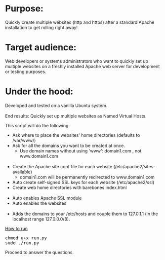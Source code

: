 <h1>Purpose:</h1>

<p>Quickly create multiple websites (http and https) after a standard Apache installation to get rolling right away!</p>

<h1>Target audience:</h1>

<p>Web developers or systems administrators who want to quickly set up multiple websites on a freshly installed Apache web server for development or testing purposes.</p>

<h1>Under the hood:</h1>

<p><span style="line-height: 20.7999992370605px;">Developed and tested on a vanilla Ubuntu system.</span></p>

<p>End results: Quickly set up multiple websites as&nbsp;Named Virtual Hosts.</p>

<p>This script will do the following:</p>

<ul>
	<li>Ask where to place the websites&#39; home directories (defaults to /var/www/)</li>
	<li>Ask for all the domains you want to be created at once.
	<ul>
		<li>Use domain names without using &#39;www&#39;: domain1.com ,&nbsp;not www.domain1.com<br />
		&nbsp;</li>
	</ul>
	</li>
	<li>Create the Apache site conf file for each website (/etc/apache2/sites-available)
	<ul>
		<li>domain1.com will be permanently redirected to www.domain1.com</li>
	</ul>
	</li>
	<li>Auto&nbsp;create self-signed SSL keys for each website (/etc/apache2/ssl)</li>
	<li>Create web home directories with barebones index.html<br />
	&nbsp;</li>
	<li>Auto enables Apache SSL module</li>
	<li>Auto enables the websites<br />
	&nbsp;</li>
	<li>Adds the domains to your /etc/hosts and couple them to 127.0.1.1 (in the localhost range 127.0.0.0/8).</li>
</ul>

<p><ins>How to run</ins></p>

<pre>
chmod u+x run.py
sudo ./run.py</pre>

<p>Proceed to answer the questions.</p>
